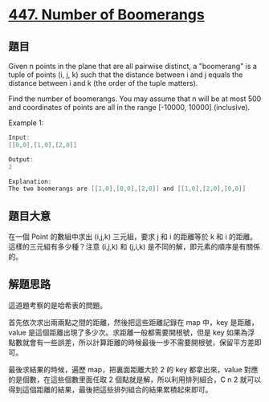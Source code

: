 # [447. Number of Boomerangs](https://leetcode.com/problems/number-of-boomerangs/)

## 題目

Given n points in the plane that are all pairwise distinct, a "boomerang" is a tuple of points (i, j, k) such that the distance between i and j equals the distance between i and k (the order of the tuple matters).

Find the number of boomerangs. You may assume that n will be at most 500 and coordinates of points are all in the range [-10000, 10000] (inclusive).



Example 1:

```c
Input:
[[0,0],[1,0],[2,0]]

Output:
2

Explanation:
The two boomerangs are [[1,0],[0,0],[2,0]] and [[1,0],[2,0],[0,0]]
```


## 題目大意

在一個 Point 的數組中求出 (i,j,k) 三元組，要求 j 和 i 的距離等於 k 和 i 的距離。這樣的三元組有多少種？注意 (i,j,k) 和 (j,i,k) 是不同的解，即元素的順序是有關係的。

## 解題思路

這道題考察的是哈希表的問題。

首先依次求出兩兩點之間的距離，然後把這些距離記錄在 map 中，key 是距離，value 是這個距離出現了多少次。求距離一般都需要開根號，但是 key 如果為浮點數就會有一些誤差，所以計算距離的時候最後一步不需要開根號，保留平方差即可。

最後求結果的時候，遍歷 map，把裏面距離大於 2 的 key 都拿出來，value 對應的是個數，在這些個數里面任取 2 個點就是解，所以利用排列組合，C n 2 就可以得到這個距離的結果，最後把這些排列組合的結果累積起來即可。
